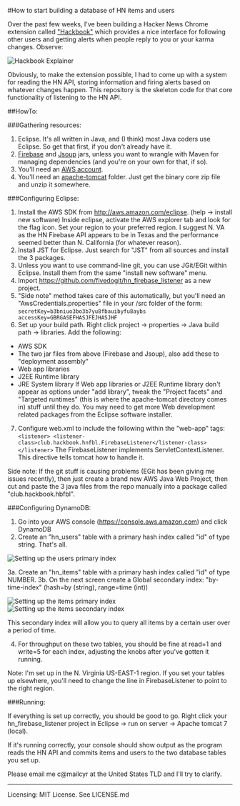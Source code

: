 #How to start building a database of HN items and users

Over the past few weeks, I've been building a Hacker News Chrome extension called ["Hackbook"](https://chrome.google.com/webstore/detail/hackbook/logdfcelflpgcbfebibbeajmhpofckjh/) which provides a nice interface for following other users and getting alerts when people reply to you or your karma changes. Observe:

![Hackbook Explainer](https://s3.amazonaws.com/cyrus-general/main_explainer.png)

Obviously, to make the extension possible, I had to come up with a system for reading the HN API, storing information and firing alerts based on whatever changes happen. This repository is the skeleton code for that core functionality of listening to the HN API.

##HowTo:

###Gathering resources:

1. Eclipse. It's all written in Java, and (I think) most Java coders use Eclipse. So get that first, if you don't already have it.
2. [Firebase](https://www.firebase.com/docs/android/) and [Jsoup](http://jsoup.org/download) jars, unless you want to wrangle with Maven for managing dependencies (and you're on your own for that, if so).
3. You'll need an [AWS account](http://aws.amazon.com/). 
4. You'll need an [apache-tomcat](http://tomcat.apache.org/download-70.cgi) folder. Just get the binary core zip file and unzip it somewhere.

###Configuring Eclipse:

1. Install the AWS SDK from http://aws.amazon.com/eclipse. (help -> install new software) Inside eclipse, activate the AWS explorer tab and look for the flag icon. Set your region to your preferred region. I suggest N. VA as the HN Firebase API appears to be in Texas and the performance seemed better than N. California (for whatever reason).
2. Install JST for Eclipse. Just search for "JST" from all sources and install the 3 packages.
3. Unless you want to use command-line git, you can use JGit/EGit within Eclipse. Install them from the same "install new software" menu.
4. Import https://github.com/fivedogit/hn_firebase_listener as a new project. 
5. "Side note" method takes care of this automatically, but you'll need an "AwsCredentials.properties" file in your /src folder of the form:
`secretKey=b3bniuo3bo3b7yu8fbauibyfu8aybs
accessKey=GBRGASEFHASJFEJHASJHF`
6. Set up your build path. Right click project -> properties -> Java build path -> libraries. Add the following:
- AWS SDK
- The two jar files from above (Firebase and Jsoup), also add these to "deployment assembly"
- Web app libraries
- J2EE Runtime library
- JRE System library
If Web app libraries or J2EE Runtime library don't appear as options under "add library", tweak the "Project facets" and "Targeted runtimes" (this is where the apache-tomcat directory comes in) stuff until they do. You may need to get more Web development related packages from the Eclipse software installer.  
7. Configure web.xml to include the following within the "web-app" tags:
`<listener>
    <listener-class>club.hackbook.hnfbl.FirebaseListener</listener-class>
</listener>`
The FirebaseListener implements ServletContextListener. This directive tells tomcat how to handle it.

Side note: If the git stuff is causing problems (EGit has been giving me issues recently), then just create a brand new AWS Java Web Project, then cut and paste the 3 java files from the repo manually into a package called "club.hackbook.hbfbl".

###Configuring DynamoDB:

1. Go into your AWS console (https://console.aws.amazon.com) and click DynamoDB
2. Create an "hn_users" table with a primary hash index called "id" of type string. That's all. 

![Setting up the users primary index](https://s3.amazonaws.com/cyrus-general/users_primary_index.png)

3a. Create an "hn_items" table with a primary hash index called "id" of type NUMBER.
3b. On the next screen create a Global secondary index: "by-time-index" (hash=by (string), range=time (int))

![Setting up the items primary index](https://s3.amazonaws.com/cyrus-general/items_primary_index.png)
![Setting up the items secondary index](https://s3.amazonaws.com/cyrus-general/items_secondary_index.png)

This secondary index will allow you to query all items by a certain user over a period of time.

4. For throughput on these two tables, you should be fine at read=1 and write=5 for each index, adjusting the knobs after you've gotten it running.

Note: I'm set up in the N. Virginia US-EAST-1 region. If you set your tables up elsewhere, you'll need to change the line in FirebaseListener to point to the right region.

###Running:

If everything is set up correctly, you should be good to go. Right click your hn_firebase_listener project in Eclipse -> run on server -> Apache tomcat 7 (local). 

If it's running correctly, your console should show output as the program reads the HN API and commits items and users to the two database tables you set up.

Please email me c@mailcyr at the United States TLD and I'll try to clarify.

---------------

Licensing: MIT License. See LICENSE.md